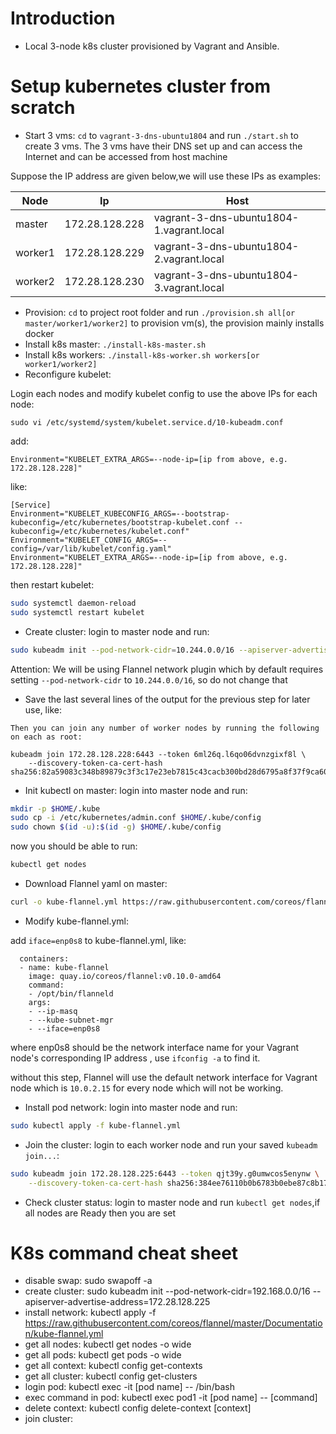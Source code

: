 # Introduction
- Local 3-node k8s cluster provisioned by Vagrant and Ansible.

# Setup kubernetes cluster from scratch
- Start 3 vms: `cd` to `vagrant-3-dns-ubuntu1804` and run `./start.sh` to create 3 vms. The 3 vms have their DNS set up and can access the Internet and can be accessed from host machine

Suppose the IP address are given below,we will use these IPs as examples:

|Node|Ip|Host|
| --- | --- | --- |
|master|172.28.128.228|vagrant-3-dns-ubuntu1804-1.vagrant.local|
|worker1|172.28.128.229|vagrant-3-dns-ubuntu1804-2.vagrant.local|
|worker2|172.28.128.230|vagrant-3-dns-ubuntu1804-3.vagrant.local|

- Provision: `cd` to project root folder and run `./provision.sh all[or master/worker1/worker2]` to provision vm(s), the provision mainly installs docker
- Install k8s master: `./install-k8s-master.sh`
- Install k8s workers: `./install-k8s-worker.sh workers[or worker1/worker2]`
- Reconfigure kubelet:

Login each nodes and modify kubelet config to use the above IPs for each node:

```
sudo vi /etc/systemd/system/kubelet.service.d/10-kubeadm.conf
```
add:

```
Environment="KUBELET_EXTRA_ARGS=--node-ip=[ip from above, e.g. 172.28.128.228]"
```
like:

```
[Service]
Environment="KUBELET_KUBECONFIG_ARGS=--bootstrap-kubeconfig=/etc/kubernetes/bootstrap-kubelet.conf --kubeconfig=/etc/kubernetes/kubelet.conf"
Environment="KUBELET_CONFIG_ARGS=--config=/var/lib/kubelet/config.yaml"
Environment="KUBELET_EXTRA_ARGS=--node-ip=[ip from above, e.g. 172.28.128.228]"
```
then restart kubelet: 

```bash
sudo systemctl daemon-reload
sudo systemctl restart kubelet
```

- Create cluster: login to master node and run:

```bash
sudo kubeadm init --pod-network-cidr=10.244.0.0/16 --apiserver-advertise-address=[172.28.128.228 - ip address for master, ip address should from landrush and starts with `172.xxx.xxx.xxx`, like `172.28.128.225`]
```
Attention: We will be using Flannel network plugin which by default requires setting `--pod-network-cidr` to `10.244.0.0/16`, so do not change that

- Save the last several lines of the output for the previous step for later use, like:

```
Then you can join any number of worker nodes by running the following on each as root:

kubeadm join 172.28.128.228:6443 --token 6ml26q.l6qo06dvnzgixf8l \
    --discovery-token-ca-cert-hash sha256:82a59083c348b89879c3f3c17e23eb7815c43cacb300bd28d6795a8f37f9ca60 
```

- Init kubectl on master: login into master node and run:

```bash
mkdir -p $HOME/.kube
sudo cp -i /etc/kubernetes/admin.conf $HOME/.kube/config
sudo chown $(id -u):$(id -g) $HOME/.kube/config
```

now you should be able to run:

```bash
kubectl get nodes
```

- Download Flannel yaml on master:
```bash
curl -o kube-flannel.yml https://raw.githubusercontent.com/coreos/flannel/master/Documentation/kube-flannel.yml
```

- Modify kube-flannel.yml: 

add `iface=enp0s8` to kube-flannel.yml, like:

```
  containers:
  - name: kube-flannel
    image: quay.io/coreos/flannel:v0.10.0-amd64
    command:
    - /opt/bin/flanneld
    args:
    - --ip-masq
    - --kube-subnet-mgr
    - --iface=enp0s8
```

where enp0s8 should be the network interface name for your Vagrant node's corresponding IP address , use `ifconfig -a` to find it.

without this step, Flannel will use the default network interface for Vagrant node which is `10.0.2.15` for every node which will not be working.

- Install pod network: login into master node and run:

```bash
sudo kubectl apply -f kube-flannel.yml
```

- Join the cluster: login to each worker node and run your saved `kubeadm join...`:

```bash
sudo kubeadm join 172.28.128.225:6443 --token qjt39y.g0umwcos5enynw \
    --discovery-token-ca-cert-hash sha256:384ee76110b0b6783b0ebe87c8b177809d6ef84c2b499c934008fc0d3397f2 
```

- Check cluster status: login to master node and run `kubectl get nodes`,if all nodes are Ready then you are set



# K8s command cheat sheet
- disable swap: sudo swapoff -a
- create cluster: sudo kubeadm init --pod-network-cidr=192.168.0.0/16 --apiserver-advertise-address=172.28.128.225
- install network: kubectl apply -f https://raw.githubusercontent.com/coreos/flannel/master/Documentation/kube-flannel.yml
- get all nodes: kubectl get nodes -o wide
- get all pods: kubectl get pods -o wide
- get all context: kubectl config get-contexts
- get all cluster: kubectl config get-clusters
- login pod: kubectl exec -it [pod name] -- /bin/bash
- exec command in pod: kubectl exec pod1 -it [pod name] -- [command]
- delete context: kubectl config delete-context [context]
- join cluster: 
